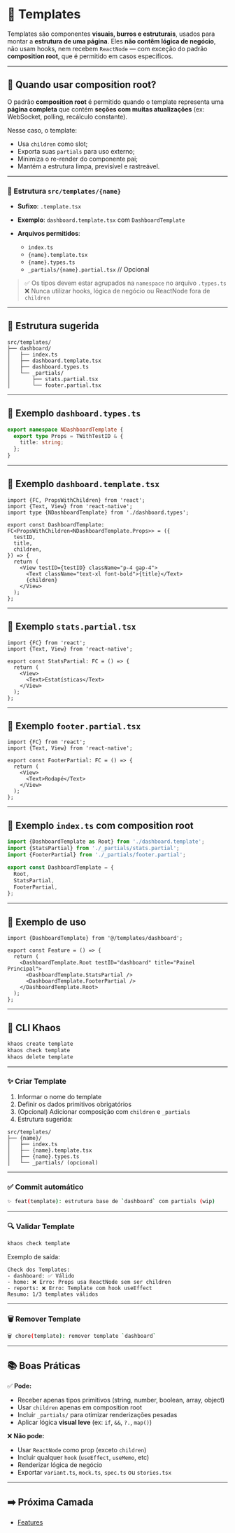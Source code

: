# 🧾 Templates

Templates são componentes **visuais, burros e estruturais**, usados para montar a **estrutura de uma página**. Eles **não contêm lógica de negócio**, não usam hooks, nem recebem `ReactNode` — com exceção do padrão **composition root**, que é permitido em casos específicos.

---

## 🧱 Quando usar composition root?

O padrão **composition root** é permitido quando o template representa uma **página completa** que contém **seções com muitas atualizações** (ex: WebSocket, polling, recálculo constante).

Nesse caso, o template:

* Usa `children` como slot;
* Exporta suas `partials` para uso externo;
* Minimiza o re-render do componente pai;
* Mantém a estrutura limpa, previsível e rastreável.

---

### 🔹 Estrutura `src/templates/{name}`

* **Sufixo**: `.template.tsx`
* **Exemplo**: `dashboard.template.tsx` com `DashboardTemplate`
* **Arquivos permitidos**:

  * `index.ts`
  * `{name}.template.tsx`
  * `{name}.types.ts`
  * `_partials/{name}.partial.tsx` // Opcional

> ✅ Os tipos devem estar agrupados na `namespace` no arquivo `.types.ts`
> ❌ Nunca utilizar hooks, lógica de negócio ou ReactNode fora de `children`

---

## 📁 Estrutura sugerida

```text
src/templates/
├── dashboard/
│   ├── index.ts
│   ├── dashboard.template.tsx
│   ├── dashboard.types.ts
│   └── _partials/
│       ├── stats.partial.tsx
│       └── footer.partial.tsx
```

---

## 📄 Exemplo `dashboard.types.ts`

```ts
export namespace NDashboardTemplate {
  export type Props = TWithTestID & {
    title: string;
  };
}
```

---

## 📄 Exemplo `dashboard.template.tsx`

```tsx
import {FC, PropsWithChildren} from 'react';
import {Text, View} from 'react-native';
import type {NDashboardTemplate} from './dashboard.types';

export const DashboardTemplate: FC<PropsWithChildren<NDashboardTemplate.Props>> = ({
  testID,
  title,
  children,
}) => {
  return (
    <View testID={testID} className="p-4 gap-4">
      <Text className="text-xl font-bold">{title}</Text>
      {children}
    </View>
  );
};
```

---

## 📁 Exemplo `stats.partial.tsx`

```tsx
import {FC} from 'react';
import {Text, View} from 'react-native';

export const StatsPartial: FC = () => {
  return (
    <View>
      <Text>Estatísticas</Text>
    </View>
  );
};
```

---

## 📁 Exemplo `footer.partial.tsx`

```tsx
import {FC} from 'react';
import {Text, View} from 'react-native';

export const FooterPartial: FC = () => {
  return (
    <View>
      <Text>Rodapé</Text>
    </View>
  );
};
```

---

## 📄 Exemplo `index.ts` com composition root

```ts
import {DashboardTemplate as Root} from './dashboard.template';
import {StatsPartial} from './_partials/stats.partial';
import {FooterPartial} from './_partials/footer.partial';

export const DashboardTemplate = {
  Root,
  StatsPartial,
  FooterPartial,
};
```

---

## 📄 Exemplo de uso

```tsx
import {DashboardTemplate} from '@/templates/dashboard';

export const Feature = () => {
  return (
    <DashboardTemplate.Root testID="dashboard" title="Painel Principal">
      <DashboardTemplate.StatsPartial />
      <DashboardTemplate.FooterPartial />
    </DashboardTemplate.Root>
  );
};
```

---

## 🔧 CLI Khaos

```bash
khaos create template
khaos check template
khaos delete template
```

---

### ✨ Criar Template

1. Informar o nome do template
2. Definir os dados primitivos obrigatórios
3. (Opcional) Adicionar composição com `children` e `_partials`
4. Estrutura sugerida:

```text
src/templates/
├── {name}/
│   ├── index.ts
│   ├── {name}.template.tsx
│   ├── {name}.types.ts
│   └── _partials/ (opcional)
```

---

### ✅ Commit automático

```bash
✨ feat(template): estrutura base de `dashboard` com partials (wip)
```

---

### 🔍 Validar Template

```bash
khaos check template
```

Exemplo de saída:

```text
Check dos Templates:
- dashboard: ✅ Válido
- home: ❌ Erro: Props usa ReactNode sem ser children
- reports: ❌ Erro: Template com hook useEffect
Resumo: 1/3 templates válidos
```

---

### 🗑️ Remover Template

```bash
🗑️ chore(template): remover template `dashboard`
```

---

## 📚 Boas Práticas

✅ **Pode:**

* Receber apenas tipos primitivos (string, number, boolean, array, object)
* Usar `children` apenas em composition root
* Incluir `_partials/` para otimizar renderizações pesadas
* Aplicar lógica **visual leve** (ex: `if`, `&&`, `?.`, `map()`)

❌ **Não pode:**

* Usar `ReactNode` como prop (exceto `children`)
* Incluir qualquer `hook` (`useEffect`, `useMemo`, etc)
* Renderizar lógica de negócio
* Exportar `variant.ts`, `mock.ts`, `spec.ts` ou `stories.tsx`

---

## ➡️ Próxima Camada

* [Features](../features/feature.md)
